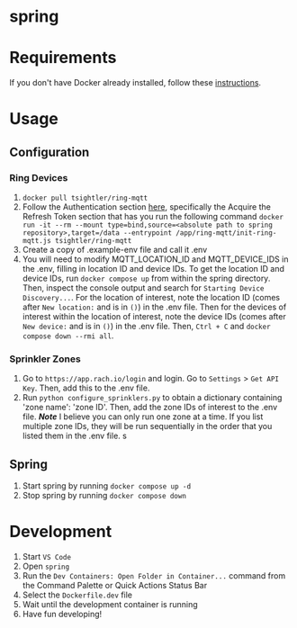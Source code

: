 # spring



# Requirements

If you don't have Docker already installed, follow these [instructions](https://www.docker.com/products/docker-desktop/).

# Usage

## Configuration

### Ring Devices
1. `docker pull tsightler/ring-mqtt`
2. Follow the Authentication section [here](<https://github.com/tsightler/ring-mqtt/wiki/Installation-(Docker)>), specifically the Acquire the Refresh Token section that has you run the following command `docker run -it --rm --mount type=bind,source=<absolute path to spring repository>,target=/data --entrypoint /app/ring-mqtt/init-ring-mqtt.js tsightler/ring-mqtt`
3. Create a copy of .example-env file and call it .env
4. You will need to modify MQTT_LOCATION_ID and MQTT_DEVICE_IDS in the .env, filling in location ID and device IDs. To get the location ID and device IDs, run `docker compose up` from within the spring directory. Then, inspect the console output and search for `Starting Device Discovery...`. For the location of interest, note the location ID (comes after `New location:` and is in `()`) in the .env file. Then for the devices of interest within the location of interest, note the device IDs (comes after `New device:` and is in `()`) in the .env file. Then, `Ctrl + C` and `docker compose down --rmi all`.

### Sprinkler Zones
1. Go to `https://app.rach.io/login` and login. Go to `Settings` > `Get API Key`. Then, add this to the .env file. 
2. Run `python configure_sprinklers.py` to obtain a dictionary containing 'zone name': 'zone ID'. Then, add the zone IDs of interest to the .env file. ***Note*** I believe you can only run one zone at a time. If you list multiple zone IDs, they will be run sequentially in the order that you listed them in the .env file. s

## Spring
1. Start spring by running `docker compose up -d`
2. Stop spring by running `docker compose down`

# Development
1. Start `VS Code`
2. Open `spring`
3. Run the `Dev Containers: Open Folder in Container...` command from the Command Palette or Quick Actions Status Bar
4. Select the `Dockerfile.dev` file
5. Wait until the development container is running
6. Have fun developing!

